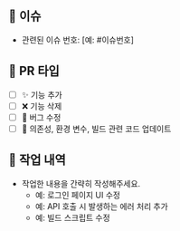 ## 🐞 이슈
- 관련된 이슈 번호: [예: #이슈번호]

## 🔨 PR 타입
- [ ] ✨ 기능 추가
- [ ] ❌ 기능 삭제
- [ ] 🐛 버그 수정
- [ ] 🔧 의존성, 환경 변수, 빌드 관련 코드 업데이트

## 📝 작업 내역
- 작업한 내용을 간략히 작성해주세요.
  - 예: 로그인 페이지 UI 수정
  - 예: API 호출 시 발생하는 에러 처리 추가
  - 예: 빌드 스크립트 수정

